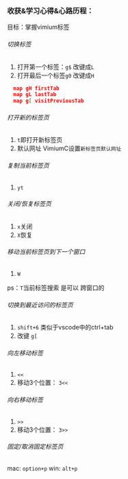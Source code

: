 ### 收获&学习心得&心路历程：

目标：掌握vimium标签

###### 切换标签

1. 打开第一个标签：`g$` 改键成`L`
2. 打开最后一个标签`g0` 改键成`H`

```json
  map gH firstTab
  map gL lastTab
  map g[ visitPreviousTab
```

###### 打开新的标签页

1. `t`即打开新标签页
2. 默认网址 VimiumC设置`新标签页默认网址`

###### 复制当前标签页

1. `yt`

###### 关闭/恢复标签页

1. `x`关闭
2. `X`恢复

###### 移动当前标签页到下一个窗口

1. `W` 

ps：`T`当前标签搜索 是可以 跨窗口的

###### 切换到最近访问的标签页

1. `shift+6`  类似于vscode中的ctrl+tab
2. 改键 `g[`

###### 向左移动标签
1. `<<`  
2. 移动3个位置： `3<<`

###### 向右移动标签
1. `>>`
2. 移动3个位置： `3>>`

###### 固定/取消固定标签页

mac: `option+p`
win: `alt+p`